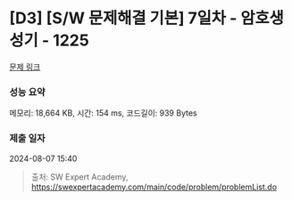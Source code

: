 # [D3] [S/W 문제해결 기본] 7일차 - 암호생성기 - 1225 

[문제 링크](https://swexpertacademy.com/main/code/problem/problemDetail.do?contestProbId=AV14uWl6AF0CFAYD) 

### 성능 요약

메모리: 18,664 KB, 시간: 154 ms, 코드길이: 939 Bytes

### 제출 일자

2024-08-07 15:40



> 출처: SW Expert Academy, https://swexpertacademy.com/main/code/problem/problemList.do